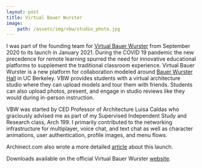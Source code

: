 ```yaml
---
layout: post
title: Virtual Bauer Wurster
image:
    path: /assets/img/vbw/studio_photo.jpg
---
```


I was part of the founding team for [Virtual Bauer Wurster](https://ced.berkeley.edu/VirtualBauerWurster/) from September 2020 to its launch in January 2021. During the COVID 19 pandemic the new precedence for remote learning spurred the need for innovative educational platforms to supplement the traditional classroom experience. Virtual Bauer Wurster is a new platform for collaboration modeled around [Bauer Wurster Hall](https://www.berkeley.edu/map?wurster) in UC Berkeley. VBW provides students with a virtual architecture studio where they can upload models and tour them with friends. Students can also upload photos, present, and engage in studio reviews like they would during in-person instruction.

VBW was started by CED Professor of Architecture Luisa Caldas who graciously advised me as part of my Supervised Independent Study and Research class, Arch 199. I primarily contributed to the networking infrastructure for multiplayer, voice chat, and text chat as well as character animations, user authentication, profile images, and menu flows.

Archinect.com also wrote a more detailed [article](https://archinect.com/schools/release/3369247/uc-berkeley-ced-launches-virtual-bauer-wurster-where-studios-reviews-and-community-thrive/150247747) about this launch.

Downloads available on the official Virtual Bauer Wurster [website](https://ced.berkeley.edu/VirtualBauerWurster/).